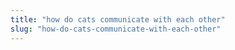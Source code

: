 ```yaml
---
title: "how do cats communicate with each other"
slug: "how-do-cats-communicate-with-each-other"
---
```


